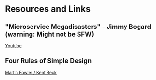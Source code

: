 # Resources and Links

## "Microservice Megadisasters" - Jimmy Bogard (warning: Might not be SFW)
[Youtube](https://www.youtube.com/watch?v=gfh-VCTwMw8)

## Four Rules of Simple Design
[Martin Fowler / Kent Beck](https://martinfowler.com/bliki/BeckDesignRules.html)